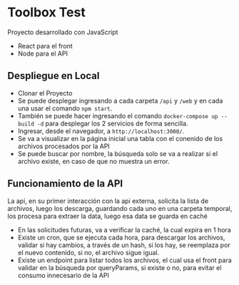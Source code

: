 
# Toolbox Test

Proyecto desarrollado con JavaScript
- React para el front
- Node para el API

## Despliegue en Local

- Clonar el Proyecto
- Se puede desplegar ingresando a cada carpeta `/api` y `/web` y en cada una usar el comando `npm start`.
- También se puede hacer ingresando el comando `docker-compose up --build -d` para desplegar los 2 servicios de forma sencilla.
- Ingresar, desde el navegador, a `http://localhost:3000/`.
- Se va a visualizar en la página inicial una tabla con el conenido de los archivos procesados por la API
- Se puede buscar por nombre, la búsqueda solo se va a realizar si el archivo existe, en caso de que no muestra un error.

## Funcionamiento de la API

La api, en su primer interacción con la api externa, solicita la lista de archivos, luego los descarga, guardando cada uno en una carpeta temporal, los procesa para extraer la data, luego esa data se guarda en caché

- En las solicitudes futuras, va a verificar la caché, la cual expira en 1 hora
- Existe un cron, que se ejecuta cada hora, para descargar los archivos, validar si hay cambios, a través de un hash, si los hay, se reemplaza por el nuevo contenido, si no, el archivo sigue igual.
- Existe un endpoint para listar todos los archivos, el cual usa el front para validar en la búsqueda por queryParams, si existe o no, para evitar el consumo innecesario de la API


